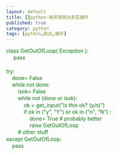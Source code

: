 ```yaml
---
layout: default
title: []python-用异常跳出多层循环
published: true
category: python
tags: [python,跳出,循环]
---
```

<div id="detail" class="detail" style="line-height: 1.3;"><p><div><font class="Apple-style-span" color="#008000">class GetOutOfLoop( Exception ):</font></div><div><font class="Apple-style-span" color="#008000">&nbsp;&nbsp; &nbsp; pass</font></div><div><font class="Apple-style-span" color="#008000"><br></font></div><div><font class="Apple-style-span" color="#008000">try:</font></div><div><font class="Apple-style-span" color="#008000">&nbsp;&nbsp; &nbsp;done= False</font></div><div><font class="Apple-style-span" color="#008000">&nbsp;&nbsp; &nbsp;while not done:</font></div><div><font class="Apple-style-span" color="#008000">&nbsp;&nbsp; &nbsp; &nbsp; &nbsp;isok= False</font></div><div><font class="Apple-style-span" color="#008000">&nbsp;&nbsp; &nbsp; &nbsp; &nbsp;while not (done or isok):</font></div><div><font class="Apple-style-span" color="#008000">&nbsp;&nbsp; &nbsp; &nbsp; &nbsp; &nbsp; &nbsp;ok = get_input("Is this ok? (y/n)")</font></div><div><font class="Apple-style-span" color="#008000">&nbsp;&nbsp; &nbsp; &nbsp; &nbsp; &nbsp; &nbsp;if ok in ("y", "Y") or ok in ("n", "N") :&nbsp;</font></div><div><font class="Apple-style-span" color="#008000">&nbsp;&nbsp; &nbsp; &nbsp; &nbsp; &nbsp; &nbsp; &nbsp; &nbsp;done= True # probably better</font></div><div><font class="Apple-style-span" color="#008000">&nbsp;&nbsp; &nbsp; &nbsp; &nbsp; &nbsp; &nbsp; &nbsp; &nbsp;raise GetOutOfLoop</font></div><div><font class="Apple-style-span" color="#008000">&nbsp;&nbsp; &nbsp; &nbsp; &nbsp;# other stuff</font></div><div><font class="Apple-style-span" color="#008000">except GetOutOfLoop:</font></div><div><font class="Apple-style-span" color="#008000">&nbsp;&nbsp; &nbsp;pass</font></div></p></div>
